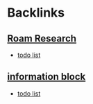 
# Backlinks
## [Roam Research](<Roam Research.md>)
- [todo list](<todo list.md>)

## [information block](<information block.md>)
- [todo list](<todo list.md>)

